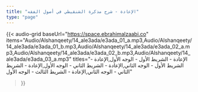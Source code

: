 ```yaml
---
title: "الإعادة - شرح مذكرة الشنقيطي في أصول الفقه"
type: "page"
---
```


{{< audio-grid 
  baseUrl="https://space.ebrahimalzaabi.co"
  items="Audio/Alshanqeety/14_ale3ada/e3ada_01_a.mp3,Audio/Alshanqeety/14_ale3ada/e3ada_01_b.mp3,Audio/Alshanqeety/14_ale3ada/e3ada_02_a.mp3,Audio/Alshanqeety/14_ale3ada/e3ada_02_b.mp3,Audio/Alshanqeety/14_ale3ada/e3ada_03_a.mp3"
  titles="الإعادة - الشريط الأول - الوجه الأول,الإعادة - الشريط الأول - الوجه الثاني,الإعادة - الشريط الثاني - الوجه الأول,الإعادة - الشريط الثاني - الوجه الثاني,الإعادة - الشريط الثالث - الوجه الأول"
>}} 